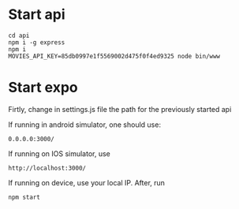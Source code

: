 # Start api

    cd api
    npm i -g express
    npm i
    MOVIES_API_KEY=85db0997e1f5569002d475f0f4ed9325 node bin/www 

# Start expo
  Firtly, change in settings.js file the path for the previously started api
  
  If running in android simulator, one should use:

    0.0.0.0:3000/
  
  If running on IOS simulator, use 

    http://localhost:3000/

  If running on device, use your local IP.
  After, run

    npm start